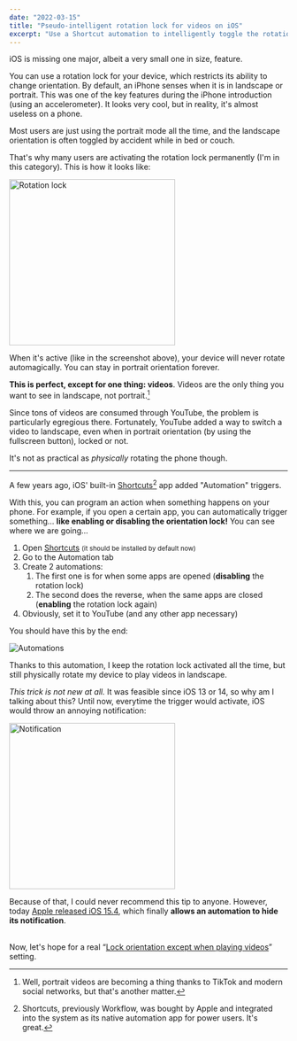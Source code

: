 ```yaml
---
date: "2022-03-15"
title: "Pseudo-intelligent rotation lock for videos on iOS"
excerpt: "Use a Shortcut automation to intelligently toggle the rotation lock while playing videos in some apps."
---
```


iOS is missing one major, albeit a very small one in size, feature.

You can use a rotation lock for your device, which restricts its ability to change orientation. By default, an iPhone senses when it is in landscape or portrait. This was one of the key features during the iPhone introduction (using an accelerometer). It looks very cool, but in reality, it's almost useless on a phone.

Most users are just using the portrait mode all the time, and the landscape orientation is often toggled by accident while in bed or couch.

That's why many users are activating the rotation lock permanently (I'm in this category). This is how it looks like:

<p><img src="/images/posts/2022-03-15-lock.jpg" style="width: 300px;" title="Rotation lock" alt="Rotation lock" /></p>

When it's active (like in the screenshot above), your device will never rotate automagically. You can stay in portrait orientation forever.

**This is perfect, except for one thing: videos**. Videos are the only thing you want to see in landscape, not portrait.[^1]

Since tons of videos are consumed through YouTube, the problem is particularly egregious there. Fortunately, YouTube added a way to switch a video to landscape, even when in portrait orientation (by using the fullscreen button), locked or not.

It's not as practical as _physically_ rotating the phone though.

---

A few years ago, iOS' built-in [Shortcuts](https://apps.apple.com/us/app/shortcuts/id915249334)[^2] app added "Automation" triggers.

With this, you can program an action when something happens on your phone. For example, if you open a certain app, you can automatically trigger something… **like enabling or disabling the orientation lock!** You can see where we are going…

1. Open [Shortcuts](shortcuts://) <small>(it should be installed by default now)</small>
2. Go to the Automation tab
3. Create 2 automations:
   1. The first one is for when some apps are opened (**disabling** the rotation lock)
   2. The second does the reverse, when the same apps are closed (**enabling** the rotation lock again)
4. Obviously, set it to YouTube (and any other app necessary)

You should have this by the end:

<p><img src="/images/posts/2022-03-15-automation.jpg" title="Automations" alt="Automations" /></p>

Thanks to this automation, I keep the rotation lock activated all the time, but still physically rotate my device to play videos in landscape.

_This trick is not new at all._ It was feasible since iOS 13 or 14, so why am I talking about this? Until now, everytime the trigger would activate, iOS would throw an annoying notification:

<p><img src="/images/posts/2022-03-15-notification.jpg" style="width: 300px;" title="Notification" alt="Notification" /></p>

Because of that, I could never recommend this tip to anyone. However, today [Apple released iOS 15.4](https://www.macstories.net/stories/ios-and-ipados-15-4-hands-on-with-universal-control-face-id-with-a-mask-and-more/), which finally **allows an automation to hide its notification**.

<br />Now, let's hope for a real “[Lock orientation except when playing videos](https://twitter.com/laughingquoll/status/1107930149645742080)” setting.

[^1]: Well, portrait videos are becoming a thing thanks to TikTok and modern social networks, but that's another matter.
[^2]: Shortcuts, previously Workflow, was bought by Apple and integrated into the system as its native automation app for power users. It's great.
